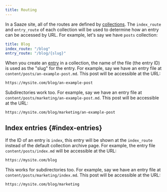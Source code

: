 ```yaml
---
title: Routing
---
```


In a Saaze site, all of the routes are defined by [collections](/docs/collections). The `index_route` and `entry_route` of each collection will be used to determine how an entry can be accessed by URL. For example, let's say we have `posts` collection:

```yaml
title: Blog
index_route: "/blog"
entry_route: "/blog/{slug}"
```

When you create an [entry](/docs/entries) in a collection, the name of the file (the entry ID) is used as the "slug" for the entry. For example, say we have an entry file at `content/posts/an-example-post.md`. This post will be accessible at the URL:

```bash
https://mysite.com/blog/an-example-post
```

Subdirectories work too. For example, say we have an entry file at `content/posts/marketing/an-example-post.md`. This post will be accessible at the URL:

```bash
https://mysite.com/blog/marketing/an-example-post
```

## Index entries {#index-entries}

If the ID of an entry is `index`, this entry will be shown at the `index_route` instead of the default collection archive page. For example, the entry file `content/posts/index.md` will be accessible at the URL:

```bash
https://mysite.com/blog
```

This works for subdirectories too. For example, say we have an entry file at `content/posts/marketing/index.md`. This post will be accessible at the URL:

```bash
https://mysite.com/blog/marketing
```
